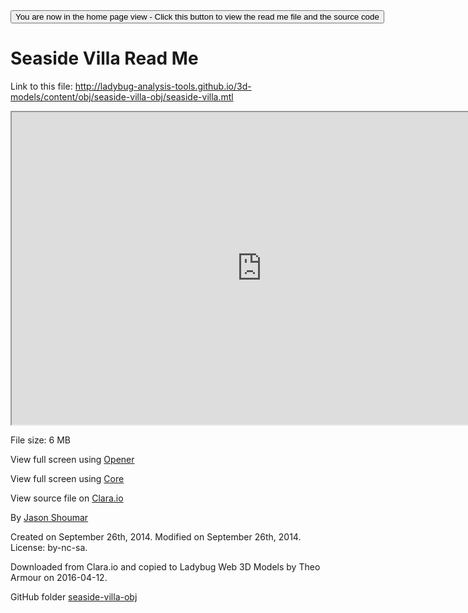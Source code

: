<span style=display:none; >
[You are now in a GitHub source code view - click this link to view the home page]( http://ladybug-analysis-tools.github.io/3d-models/content/obj/seaside-villa-obj/ "View file as a web page." ) </span>
<input type=button onclick=window.location.href='https://github.com/ladybug-analysis-tools/3d-models/tree/gh-pages/content/obj/seaside-villa-obj'; 
value='You are now in the home page view - Click this button to view the read me file and the source code' >


Seaside Villa Read Me
===


Link to this file: http://ladybug-analysis-tools.github.io/3d-models/content/obj/seaside-villa-obj/seaside-villa.mtl

<iframe src=http://ladybug-analysis-tools.github.io/3d-models/code/obj/core/index.html#http://ladybug-analysis-tools.github.io/3d-models/content/obj/seaside-villa-obj/seaside-villa.mtl#sx=0.02#sy=0.02#sz=0.02#px=20#pz=17#cx=27#cy=11#cz=23#tx=-2#ty=4#tz=1 width=800 height=500 ></iframe>

File size: 6 MB

<!--

Could be implemented quite easily, but see no good use case for doing so

Load using [Browser]( ./viewers/obj/browser/ladybug-web-obj-browser-r2.html#https://ladybug-analysis-tools.github.io/3d-models/obj/seaside-villa-obj/seaside-villa.mtl )

-->


View full screen using [Opener]( http://ladybug-analysis-tools.github.io/3d-models/code/obj/opener/ladybug-web-obj-opener-r2.html#http://ladybug-analysis-tools.github.io/3d-models/content/obj/seaside-villa-obj/seaside-villa.mtl#sx=0.02#sy=0.02#sz=0.02#px=20#pz=17#cx=27#cy=11#cz=23#tx=-2#ty=4#tz=1 )

View full screen using [Core]( http://ladybug-analysis-tools.github.io/3d-models/code/obj/core/ladybug-web-obj-core-r3.html#http://ladybug-analysis-tools.github.io/3d-models/content/obj/seaside-villa-obj/seaside-villa.mtl#sx=0.02#sy=0.02#sz=0.02#px=20#pz=17#cx=27#cy=11#cz=23#tx=-2#ty=4#tz=1 )

View source file on [Clara.io]( https://clara.io/view/dbffdbab-17a9-4d5c-96c8-55fbbbea87d7 )

By [Jason Shoumar]( https://clara.io/user/jasonshoumar )

Created on September 26th, 2014.
Modified on September 26th, 2014.
License: by-nc-sa.

Downloaded from Clara.io and copied to Ladybug Web 3D Models by Theo Armour on 2016-04-12.

GitHub folder [seaside-villa-obj]( https://github.com/ladybug-analysis-tools/3d-models/tree/gh-pages/content/obj/seaside-villa-obj )